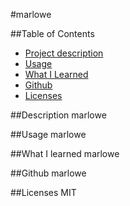 
#marlowe

##Table of Contents
- [Project description](#Description)
- [Usage](#Usage)
- [What I Learned](#Learned)
- [Github](#Github)
- [Licenses](#Licenses)

##Description
    marlowe
        
##Usage
    marlowe

##What I learned
    marlowe

##Github
    marlowe

##Licenses
    MIT